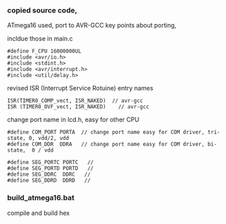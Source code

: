 ### copied source code,  
ATmega16 used, port to AVR-GCC
key points about porting, 

incldue those in main.c
```
#define F_CPU 16000000UL
#include <avr/io.h>
#include <stdint.h>
#include <avr/interrupt.h>
#include <util/delay.h>
```  

revised  ISR (Interrupt Service Rotuine) entry names  
```  
ISR(TIMER0_COMP_vect, ISR_NAKED)  // avr-gcc  
ISR (TIMER0_OVF_vect, ISR_NAKED)    // avr-gcc  
```  

change port name in lcd.h, easy for other CPU  
```  
#define COM_PORT PORTA  // change port name easy for COM driver, tri-state, 0, vdd/2, vdd  
#define COM_DDR  DDRA   // change port name easy for COM driver, bi-state,  0 / vdd  

#define SEG_PORTC PORTC   //  
#define SEG_PORTD PORTD   //  
#define SEG_DDRC  DDRC   //  
#define SEG_DDRD  DDRD   //  
```

### build_atmega16.bat
compile and build hex
